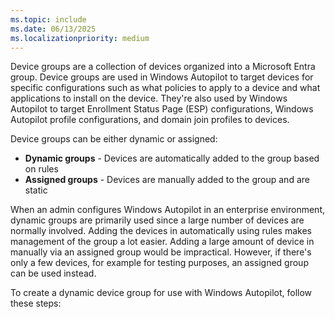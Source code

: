 ```yaml
---
ms.topic: include
ms.date: 06/13/2025
ms.localizationpriority: medium
---
```


<!-- This file is shared by the following articles:

pre-provisioning/azure-ad-join-device-group.md
pre-provisioning/hybrid-azure-ad-join-device-group.md
self-deploying/self-deploying-device-group.md
user-driven/azure-ad-join-device-group.md
user-driven/hybrid-azure-ad-join-device-group.md

Headings are driven by article context. -->

Device groups are a collection of devices organized into a Microsoft Entra group. Device groups are used in Windows Autopilot to target devices for specific configurations such as what policies to apply to a device and what applications to install on the device. They're also used by Windows Autopilot to target Enrollment Status Page (ESP) configurations, Windows Autopilot profile configurations, and domain join profiles to devices.

Device groups can be either dynamic or assigned:

- **Dynamic groups** - Devices are automatically added to the group based on rules
- **Assigned groups** - Devices are manually added to the group and are static

When an admin configures Windows Autopilot in an enterprise environment, dynamic groups are primarily used since a large number of devices are normally involved. Adding the devices in automatically using rules makes management of the group a lot easier. Adding a large amount of device in manually via an assigned group would be impractical. However, if there's only a few devices, for example for testing purposes, an assigned group can be used instead.

To create a dynamic device group for use with Windows Autopilot, follow these steps:
